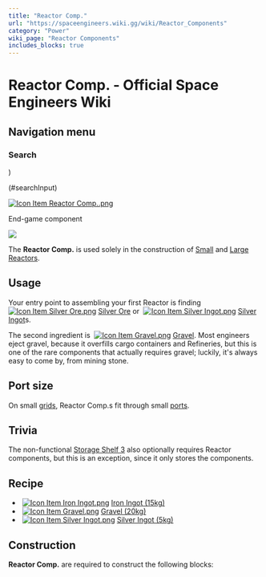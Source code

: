 ```yaml
---
title: "Reactor Comp."
url: "https://spaceengineers.wiki.gg/wiki/Reactor_Components"
category: "Power"
wiki_page: "Reactor Components"
includes_blocks: true
---
```


# Reactor Comp. - Official Space Engineers Wiki

## Navigation menu

### Search

)

(#searchInput)

[![Icon Item Reactor Comp..png](https://spaceengineers.wiki.gg/images/thumb/Icon_Item_Reactor_Comp..png/100px-Icon_Item_Reactor_Comp..png?a4057b)](https://spaceengineers.wiki.gg/wiki/File:Icon_Item_Reactor_Comp..png)

End-game component

[![](https://spaceengineers.wiki.gg/images/thumb/Item_reactor_components.png/320px-Item_reactor_components.png?32001e)](https://spaceengineers.wiki.gg/wiki/File:Item_reactor_components.png)

The **Reactor Comp.** is used solely in the construction of [Small](https://spaceengineers.wiki.gg/wiki/Small_Reactor "Small Reactor") and [Large Reactors](https://spaceengineers.wiki.gg/wiki/Large_Reactor "Large Reactor").

## Usage

Your entry point to assembling your first Reactor is finding  [![Icon Item Silver Ore.png](https://spaceengineers.wiki.gg/images/thumb/Icon_Item_Silver_Ore.png/21px-Icon_Item_Silver_Ore.png?d3f160)](https://spaceengineers.wiki.gg/wiki/Silver_Ore "Silver Ore") [Silver Ore](https://spaceengineers.wiki.gg/wiki/Silver_Ore "Silver Ore") or  [![Icon Item Silver Ingot.png](https://spaceengineers.wiki.gg/images/thumb/Icon_Item_Silver_Ingot.png/21px-Icon_Item_Silver_Ingot.png?fd2cc7)](https://spaceengineers.wiki.gg/wiki/Silver_Ingot "Silver Ingot") [Silver Ingot](https://spaceengineers.wiki.gg/wiki/Silver_Ingot "Silver Ingot")s.

The second ingredient is  [![Icon Item Gravel.png](https://spaceengineers.wiki.gg/images/thumb/Icon_Item_Gravel.png/21px-Icon_Item_Gravel.png?a39670)](https://spaceengineers.wiki.gg/wiki/Gravel "Gravel") [Gravel](https://spaceengineers.wiki.gg/wiki/Gravel "Gravel"). Most engineers eject gravel, because it overfills cargo containers and Refineries, but this is one of the rare components that actually requires gravel; luckily, it's always easy to come by, from mining stone.

## Port size

On small [grids](https://spaceengineers.wiki.gg/wiki/Grid "Grid"), Reactor Comp.s fit through small [ports](https://spaceengineers.wiki.gg/wiki/Port "Port").

## Trivia

The non-functional [Storage Shelf 3](https://spaceengineers.wiki.gg/wiki/Storage_Shelf_3 "Storage Shelf 3") also optionally requires Reactor components, but this is an exception, since it only stores the components.

## Recipe

*    [![Icon Item Iron Ingot.png](https://spaceengineers.wiki.gg/images/thumb/Icon_Item_Iron_Ingot.png/21px-Icon_Item_Iron_Ingot.png?388ec0)](https://spaceengineers.wiki.gg/wiki/Iron_Ingot "Iron Ingot") [Iron Ingot (15kg)](https://spaceengineers.wiki.gg/wiki/Iron_Ingot "Iron Ingot")
*    [![Icon Item Gravel.png](https://spaceengineers.wiki.gg/images/thumb/Icon_Item_Gravel.png/21px-Icon_Item_Gravel.png?a39670)](https://spaceengineers.wiki.gg/wiki/Gravel "Gravel") [Gravel (20kg)](https://spaceengineers.wiki.gg/wiki/Gravel "Gravel")
*    [![Icon Item Silver Ingot.png](https://spaceengineers.wiki.gg/images/thumb/Icon_Item_Silver_Ingot.png/21px-Icon_Item_Silver_Ingot.png?fd2cc7)](https://spaceengineers.wiki.gg/wiki/Silver_Ingot "Silver Ingot") [Silver Ingot (5kg)](https://spaceengineers.wiki.gg/wiki/Silver_Ingot "Silver Ingot")

## Construction

**Reactor Comp.** are required to construct the following blocks: